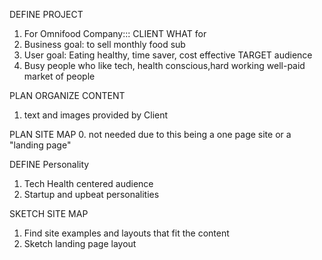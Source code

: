 DEFINE PROJECT
1. For Omnifood Company::: CLIENT
WHAT for
2. Business goal: to sell monthly food sub
3. User goal: Eating healthy, time saver, cost effective
TARGET audience
4. Busy people who like tech, health conscious,hard working well-paid market of people

PLAN ORGANIZE CONTENT
 1. text and images provided by Client

PLAN SITE MAP
0. not needed due to this being a one page site or a "landing page"

DEFINE Personality
1. Tech Health centered audience
2. Startup and upbeat personalities 

SKETCH SITE MAP
1. Find site examples and layouts that fit the content
2. Sketch landing page layout